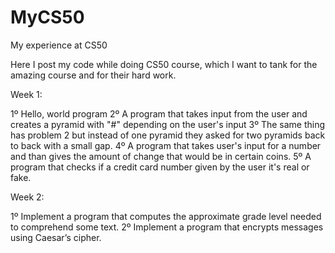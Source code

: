 # MyCS50
My experience at CS50

Here I post my code while doing CS50 course, which I want to tank for the amazing course and for their hard work.

Week 1:

 1º Hello, world program
 2º A program that takes input from the user and creates a pyramid with "#" depending on the user's input
 3º The same thing has problem 2 but instead of one pyramid they asked for two pyramids back to back with a small gap.
 4º A program that takes user's input for a number and than gives the amount of change that would be in certain coins.
 5º A program that checks if a credit card number given by the user it's real or fake.

Week 2:
 
 1º Implement a program that computes the approximate grade level needed to comprehend some text.
 2º Implement a program that encrypts messages using Caesar’s cipher.
